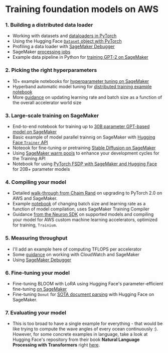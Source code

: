 # Training foundation models on AWS

### 1. Building a distributed data loader
- Working with datasets and [dataloaders in PyTorch](https://pytorch.org/tutorials/beginner/basics/data_tutorial.html)
- Using the Hugging Face [`Dataset` object with PyTorch](https://huggingface.co/docs/datasets/use_with_pytorch)
- Profiling a data loader with [SageMaker Debugger](https://docs.aws.amazon.com/sagemaker/latest/dg/debugger-data-loading-time.html)
- SageMaker [processing jobs](https://docs.aws.amazon.com/sagemaker/latest/dg/processing-job.html)
- Example data pipeline in Python for [training GPT-2 on SageMaker](https://github.com/aws/amazon-sagemaker-examples/blob/main/training/distributed_training/pytorch/model_parallel/gpt2/data_pipeline.py)

### 2. Picking the right hyperparameters
- 10+ example notebooks for [hyperparameter tuning on SageMaker](https://github.com/aws/amazon-sagemaker-examples/tree/main/hyperparameter_tuning)
- Hyperband automatic model tuning for [distributed training example notebook](https://github.com/aws/amazon-sagemaker-examples/blob/2e60fb1522d1b228a77d4979a0c4ae269a4afe9c/hyperparameter_tuning/model_tuning_for_distributed_training/hyperparameter_tuning_for_distributed_training.ipynb#L7)
- More [guidance](https://docs.aws.amazon.com/sagemaker/latest/dg/distributed-training.html) on updating learning rate and batch size as a function of the overall accelerator world size

### 3. Large-scale training on SageMaker
- End-to-end notebook for training up to [30B parameter GPT-based model on SageMaker](https://github.com/aws/amazon-sagemaker-examples/blob/main/training/distributed_training/pytorch/model_parallel/gpt2/smp-train-gpt-simple.ipynb)
- Basic example of model parallel trainnig on SageMaker with [Hugging Face `Trainer` API](https://github.com/huggingface/notebooks/blob/main/sagemaker/04_distributed_training_model_parallelism/sagemaker-notebook.ipynb)
- Noteook for fine-tuning or pretraining [Stable Diffusion on SageMaker](https://github.com/aws-samples/sagemaker-distributed-training-workshop/blob/main/1_data_parallel/Lab1_stable_diffusion/fine_tune_stable_diffusion.ipynb)
- Using [SageMaker warm pools](https://docs.aws.amazon.com/sagemaker/latest/dg/train-warm-pools.html) to enhance your development cycles for the Training API
- Notebook for using [PyTorch FSDP with SageMaker and Hugging Face](https://github.com/huggingface/notebooks/blob/main/sagemaker/25_pytorch_fsdp_model_parallelism/sagemaker-notebook.ipynb) for 20B+ parameter models

### 4. Compiling your model
- Detailed [walk-through from Chaim Rand](https://towardsdatascience.com/tips-and-tricks-for-upgrading-to-pytorch-2-3127db1d1f3d) on upgrading to PyTorch 2.0 on AWS and SageMaker.
- Example [notebook](https://github.com/aws/amazon-sagemaker-examples/blob/main/sagemaker-training-compiler/huggingface/pytorch_single_gpu_single_node/albert-base-v2/albert-base-v2.ipynb) of changing batch size and learning rate as a function of model compilation, uses SageMaker Training Compiler
- Guidance [from the Neuron SDK](https://awsdocs-neuron.readthedocs-hosted.com/en/latest/general/arch/model-architecture-fit.html) on supported models and compiling your model for AWS custom machine learning accelerators, optimized for training, `Trainium`.

### 5. Measuring throughput
- I'll add an example here of computing TFLOPS per accelerator
- Some [guidance](https://docs.aws.amazon.com/sagemaker/latest/dg/training-metrics.html) on working with CloudWatch and SageMaker
- Using [SageMaker Debugger](https://docs.aws.amazon.com/sagemaker/latest/dg/debugger-configure-framework-profiling.html)

### 6. Fine-tuning your model
- Fine-tuning BLOOM with LoRA using Hugging Face's parameter-efficient fine-tuning [on SageMaker](https://github.com/huggingface/notebooks/blob/main/sagemaker/24_train_bloom_peft_lora/sagemaker-notebook.ipynb)
- Fine-tuning `Donut` for [SOTA document parsing](https://github.com/huggingface/notebooks/blob/main/sagemaker/26_document_ai_donut/sagemaker-notebook.ipynb) with Hugging Face on SageMaker.

### 7. Evaluating your model
- This is too broad to have a single example for everything - that would be like trying to compute the wave angles of every ocean continuously :). However, for some concrete examples in language, take a look at Hugging Face's repository from their book **Natural Language Processing with Transformers** right [here](https://github.com/nlp-with-transformers/notebooks).
